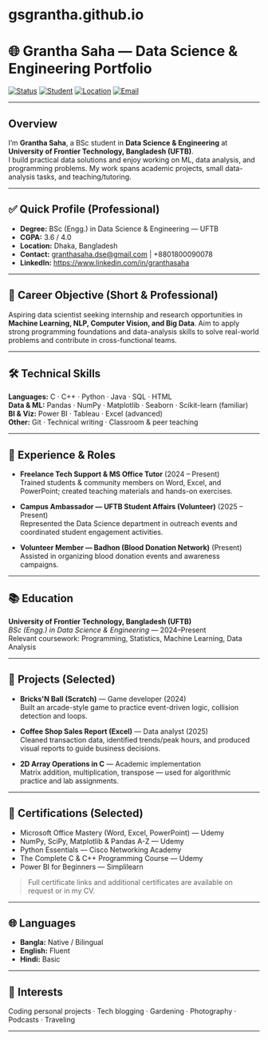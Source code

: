 # gsgrantha.github.io
# 🌐 Grantha Saha — Data Science & Engineering Portfolio

[![Status](https://img.shields.io/badge/status-active-success)](https://github.com/your-username)
[![Student](https://img.shields.io/badge/role-Student-blue)]()
[![Location](https://img.shields.io/badge/location-Dhaka%2C%20Bangladesh-orange)]()
[![Email](https://img.shields.io/badge/email-granthasaha.dse%40gmail.com-lightgrey)](mailto:granthasaha.dse@gmail.com)

---

## Overview

I’m **Grantha Saha**, a BSc student in **Data Science & Engineering** at **University of Frontier Technology, Bangladesh (UFTB)**.  
I build practical data solutions and enjoy working on ML, data analysis, and programming problems. My work spans academic projects, small data-analysis tasks, and teaching/tutoring.

---

## ✅ Quick Profile (Professional)

- **Degree:** BSc (Engg.) in Data Science & Engineering — UFTB  
- **CGPA:** 3.6 / 4.0  
- **Location:** Dhaka, Bangladesh  
- **Contact:** granthasaha.dse@gmail.com | +8801800090078  
- **LinkedIn:** https://www.linkedin.com/in/granthasaha

---

## 🧭 Career Objective (Short & Professional)

Aspiring data scientist seeking internship and research opportunities in **Machine Learning, NLP, Computer Vision, and Big Data**. Aim to apply strong programming foundations and data-analysis skills to solve real-world problems and contribute in cross-functional teams.

---

## 🛠 Technical Skills

**Languages:** C · C++ · Python · Java · SQL · HTML  
**Data & ML:** Pandas · NumPy · Matplotlib · Seaborn · Scikit-learn (familiar)  
**BI & Viz:** Power BI · Tableau · Excel (advanced)  
**Other:** Git · Technical writing · Classroom & peer teaching

---

## 💼 Experience & Roles

- **Freelance Tech Support & MS Office Tutor** (2024 – Present)  
  Trained students & community members on Word, Excel, and PowerPoint; created teaching materials and hands-on exercises.

- **Campus Ambassador — UFTB Student Affairs (Volunteer)** (2025 – Present)  
  Represented the Data Science department in outreach events and coordinated student engagement activities.

- **Volunteer Member — Badhon (Blood Donation Network)** (Present)  
  Assisted in organizing blood donation events and awareness campaigns.

---

## 📚 Education

**University of Frontier Technology, Bangladesh (UFTB)**  
_BSc (Engg.) in Data Science & Engineering_ — 2024–Present  
Relevant coursework: Programming, Statistics, Machine Learning, Data Analysis

---

## 🔬 Projects (Selected)

- **Bricks'N Ball (Scratch)** — Game developer (2024)  
  Built an arcade-style game to practice event-driven logic, collision detection and loops.

- **Coffee Shop Sales Report (Excel)** — Data analyst (2025)  
  Cleaned transaction data, identified trends/peak hours, and produced visual reports to guide business decisions.

- **2D Array Operations in C** — Academic implementation  
  Matrix addition, multiplication, transpose — used for algorithmic practice and lab assignments.

---

## 🏅 Certifications (Selected)

- Microsoft Office Mastery (Word, Excel, PowerPoint) — Udemy  
- NumPy, SciPy, Matplotlib & Pandas A-Z — Udemy  
- Python Essentials — Cisco Networking Academy  
- The Complete C & C++ Programming Course — Udemy  
- Power BI for Beginners — Simplilearn

> Full certificate links and additional certificates are available on request or in my CV.

---

## 🌐 Languages

- **Bangla:** Native / Bilingual  
- **English:** Fluent  
- **Hindi:** Basic

---

## 🎯 Interests

Coding personal projects · Tech blogging · Gardening · Photography · Podcasts · Traveling

---


